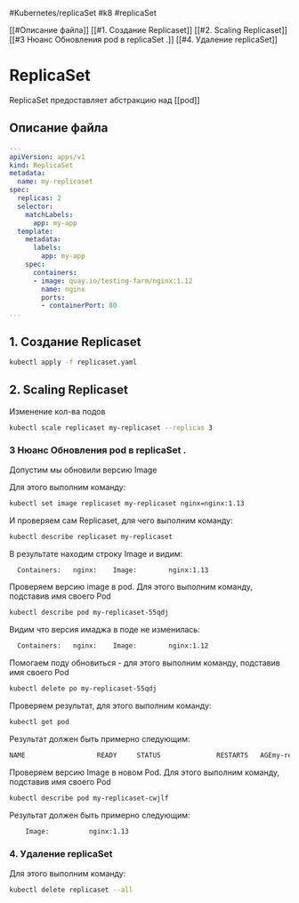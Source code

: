 #Kubernetes/replicaSet #k8 #replicaSet

[[#Описание файла]]
[[#1. Создание Replicaset]]
[[#2. Scaling Replicaset]]
[[#3 Нюанс Обновления pod в replicaSet .]]
[[#4. Удаление replicaSet]]


# ReplicaSet  
ReplicaSet предоставляет абстракцию над [[pod]]


## Описание файла
```yaml
---  
apiVersion: apps/v1  
kind: ReplicaSet  
metadata:  
  name: my-replicaset  
spec:  
  replicas: 2
  selector:  
    matchLabels:  
      app: my-app  
  template:  
    metadata:  
      labels:  
        app: my-app  
    spec:  
      containers:  
      - image: quay.io/testing-farm/nginx:1.12  
        name: nginx  
        ports:  
        - containerPort: 80  
...

```
  
## 1. Создание Replicaset  
  
```bash  
kubectl apply -f replicaset.yaml
```  
  
## 2. Scaling Replicaset  
Изменение кол-ва подов
  
```bash  
kubectl scale replicaset my-replicaset --replicas 3
```  
   
### 3 Нюанс Обновления pod в replicaSet .
Допустим мы обновили версию Image  
  
Для этого выполним команду:  
  
```bash  
kubectl set image replicaset my-replicaset nginx=nginx:1.13
```  
  
И проверяем сам Replicaset, для чего выполним команду:  
  
```bash  
kubectl describe replicaset my-replicaset
```  
  
В результате находим строку Image и видим:  
  
```bash  
  Containers:   nginx:    Image:        nginx:1.13  
```  
  
Проверяем версию image в pod. Для этого выполним команду, подставив имя своего Pod  
  
```bash  
kubectl describe pod my-replicaset-55qdj
```  
  
Видим что версия имаджа в поде не изменилась:  
  
```bash  
  Containers:   nginx:    Image:        nginx:1.12  
```  
  
Помогаем поду обновиться - для этого выполним команду, подставив имя своего Pod  
  
```bash  
kubectl delete po my-replicaset-55qdj
```  
  
Проверяем результат, для этого выполним команду:  
  
```bash  
kubectl get pod
```  
  
Результат должен быть примерно следующим:  
  
```bash  
NAME                  READY     STATUS              RESTARTS   AGEmy-replicaset-55qdj   0/1       Terminating         0          11mmy-replicaset-cwjlf   0/1       ContainerCreating   0          1smy-replicaset-pbtdm   1/1       Running             0          16mmy-replicaset-szqgz   1/1       Running             0          14m
```  
  
Проверяем версию Image в новом Pod. Для этого выполним команду,  
подставив имя своего Pod  
  
```bash  
kubectl describe pod my-replicaset-cwjlf
```  
  
Результат должен быть примерно следующим:  
  
```bash  
    Image:          nginx:1.13  
```  
  
### 4. Удаление replicaSet 
  
Для этого выполним команду:  
  
```bash  
kubectl delete replicaset --all
```